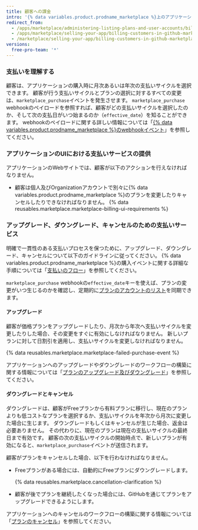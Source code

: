 ```yaml
---
title: 顧客への課金
intro: '{% data variables.product.prodname_marketplace %}上のアプリケーションは、GitHubの課金ガイドラインと、推奨サービスのサポートを遵守しなければなりません。 弊社のガイドラインに従うことで、顧客は予想外のことなく支払いプロセスを進んで行きやすくなります。'
redirect_from:
  - /apps/marketplace/administering-listing-plans-and-user-accounts/billing-customers-in-github-marketplace/
  - /apps/marketplace/selling-your-app/billing-customers-in-github-marketplace/
  - /marketplace/selling-your-app/billing-customers-in-github-marketplace
versions:
  free-pro-team: '*'
---
```




### 支払いを理解する

顧客は、アプリケーションの購入時に月次あるいは年次の支払いサイクルを選択できます。 顧客が行う支払いサイクルとプランの選択に対するすべての変更は、`marketplace_purchase`イベントを発生させます。 `marketplace_purchase` webhookのペイロードを参照すれば、顧客がどの支払いサイクルを選択したのか、そして次の支払日がいつ始まるのか（`effective_date`）を知ることができます。 webhookのペイロードに関する詳しい情報については「[{% data variables.product.prodname_marketplace %}のwebhookイベント](/marketplace/integrating-with-the-github-marketplace-api/github-marketplace-webhook-events/)」を参照してください。

### アプリケーションのUIにおける支払いサービスの提供

アプリケーションのWebサイトでは、顧客が以下のアクションを行えなければなりません。
- 顧客は個人及びOrganizationアカウントで別々に{% data variables.product.prodname_marketplace %}のプランを変更したりキャンセルしたりできなければなりません。
{% data reusables.marketplace.marketplace-billing-ui-requirements %}

### アップグレード、ダウングレード、キャンセルのための支払いサービス

明確で一貫性のある支払いプロセスを保つために、アップグレード、ダウングレード、キャンセルについて以下のガイドラインに従ってください。 {% data variables.product.prodname_marketplace %}の購入イベントに関する詳細な手順については「[支払いのフロー](/marketplace/integrating-with-the-github-marketplace-api/#billing-flows)」を参照してください。

`marketplace_purchase` webhookの`effective_date`キーを使えば、プランの変更がいつ生じるのかを確認し、定期的に[プランのアカウントのリスト](/rest/reference/apps#list-accounts-for-a-plan)を同期できます。

#### アップグレード

顧客が価格プランをアップグレードしたり、月次から年次へ支払いサイクルを変更したりした場合、その変更をすぐに有効にしなければなりません。 新しいプランに対して日割引を適用し、支払いサイクルを変更しなければなりません。

{% data reusables.marketplace.marketplace-failed-purchase-event %}

アプリケーションへのアップグレードやダウングレードのワークフローの構築に関する情報については「[プランのアップグレード及びダウングレード](/marketplace/integrating-with-the-github-marketplace-api/upgrading-and-downgrading-plans/)」を参照してください。

#### ダウングレードとキャンセル

ダウングレードは、顧客がFreeプランから有料プランに移行し、現在のプランよりも低コストなプランを選択するか、支払いサイクルを年次から月次に変更した場合に生じます。 ダウングレードもしくはキャンセルが生じた場合、返金は必要ありません。 その代わりに、現在のプランは現在の支払いサイクルの最終日まで有効です。 顧客の次の支払いサイクルの開始時点で、新しいプランが有効になると、`marketplace_purchase`イベントが送信されます。

顧客がプランをキャンセルした場合、以下を行わなければなりません。
- Freeプランがある場合には、自動的にFreeプランにダウングレードします。

  {% data reusables.marketplace.cancellation-clarification %}
- 顧客が後でプランを継続したくなった場合には、GitHubを通じてプランをアップグレードできるようにします。

アプリケーションへのキャンセルのワークフローの構築に関する情報については「[プランのキャンセル](/marketplace/integrating-with-the-github-marketplace-api/cancelling-plans/)」を参照してください。
